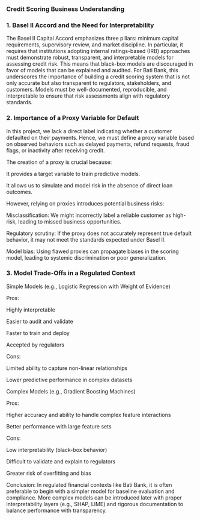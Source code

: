 ### Credit Scoring Business Understanding

### 1. Basel II Accord and the Need for Interpretability

The Basel II Capital Accord emphasizes three pillars: minimum capital requirements, supervisory review, and market discipline. In particular, it requires that institutions adopting internal ratings-based (IRB) approaches must demonstrate robust, transparent, and interpretable models for assessing credit risk. This means that black-box models are discouraged in favor of models that can be explained and audited. For Bati Bank, this underscores the importance of building a credit scoring system that is not only accurate but also transparent to regulators, stakeholders, and customers. Models must be well-documented, reproducible, and interpretable to ensure that risk assessments align with regulatory standards.

### 2. Importance of a Proxy Variable for Default

In this project, we lack a direct label indicating whether a customer defaulted on their payments. Hence, we must define a proxy variable based on observed behaviors such as delayed payments, refund requests, fraud flags, or inactivity after receiving credit.

The creation of a proxy is crucial because:

It provides a target variable to train predictive models.

It allows us to simulate and model risk in the absence of direct loan outcomes.

However, relying on proxies introduces potential business risks:

Misclassification: We might incorrectly label a reliable customer as high-risk, leading to missed business opportunities.

Regulatory scrutiny: If the proxy does not accurately represent true default behavior, it may not meet the standards expected under Basel II.

Model bias: Using flawed proxies can propagate biases in the scoring model, leading to systemic discrimination or poor generalization.

### 3. Model Trade-Offs in a Regulated Context

Simple Models (e.g., Logistic Regression with Weight of Evidence)

Pros:

Highly interpretable

Easier to audit and validate

Faster to train and deploy

Accepted by regulators

Cons:

Limited ability to capture non-linear relationships

Lower predictive performance in complex datasets

Complex Models (e.g., Gradient Boosting Machines)

Pros:

Higher accuracy and ability to handle complex feature interactions

Better performance with large feature sets

Cons:

Low interpretability (black-box behavior)

Difficult to validate and explain to regulators

Greater risk of overfitting and bias

 Conclusion: In regulated financial contexts like Bati Bank, it is often preferable to begin with a simpler model for baseline evaluation and compliance. More complex models can be introduced later with proper interpretability layers (e.g., SHAP, LIME) and rigorous documentation to balance performance with transparency.

